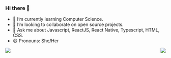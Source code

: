 ### Hi there 👋


- 🌱 I’m currently learning Computer Science.
- 👯 I’m looking to collaborate on open source projects.
- 💬 Ask me about Javascript, ReactJS, React Native, Typescript, HTML, CSS.
- 😄 Pronouns: She/Her

<img align="left" src="https://github-readme-stats.vercel.app/api?username=fernandesangel&theme=dracula&show_icons=true">
<img align="right" src="https://github-readme-stats.vercel.app/api/top-langs/?username=fernandesangel&theme=dracula">
